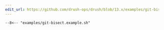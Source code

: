 ```yaml
---
edit_url: https://github.com/drush-ops/drush/blob/13.x/examples/git-bisect.example.sh
---
```

```shell
--8<-- "examples/git-bisect.example.sh"
```
